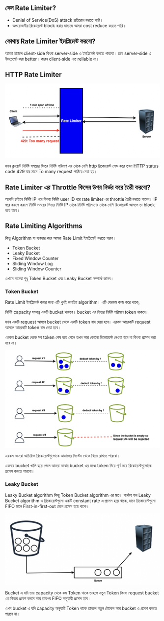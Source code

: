 ## কেন Rate Limiter?

- Denial of Service(DoS) attack প্রতিরোধ করতে পারি।
- অপ্রয়োজনীয় রিকোয়েস্ট block করার মাধ্যমে আমরা cost reduce করতে পারি।

## কোথায় Rate Limiter ইমপ্লিমেন্ট করবো?

আমরা চাইলে client-side কিংবা server-side এ ইমপ্লিমেন্ট করতে পারবো। তবে server-side এ ইমপ্লেমেট করা better। কারন client-side এত reliable না।

## HTTP Rate Limiter

<p align="center">
  <img src="./images/http-rate-limiter.png" alt="http rate limiter">
</p>

যখন ক্লায়েন্ট নির্দিষ্ট সময়ের ভিতর নির্দিষ্ট পরিমাণ এর থেকে বেশি http রিকোয়েস্ট সেন্ড করে তখন HTTP status code 429 যার মানে To many request পাঠিয়ে দেয়া হয়।

## Rate Limiter এর Throttle কিসের উপর নির্ভর করে তৈরী করবো?

আপনি চাইলে নির্দিষ্ট IP ধরে কিংবা নির্দিষ্ট user ID ধরে rate limiter এর throttle তৈরী করতে পারেন। IP ধরে করলে করলে নির্দিষ্ট সময়ের ভিতর নির্দিষ্ট IP থেকে নির্দিষ্ট পরিমাণের থেকে বেশি রিকোয়েস্ট আসলে তা block হয়ে যাবে।

## Rate Limiting Algorithms

কিছু Algorithm যা ব্যবহার করে আমরা Rate Limit ইমপ্লিমেন্ট করতে পারব।

* Token Bucket
* Leaky Bucket
* Fixed Window Counter
* Sliding Window Log
* Sliding Window Counter

এখানে আমরা শুধু Token Bucket এবং Leaky Bucket সম্পর্কে জানব।

### Token Bucket

Rate Limit ইমপ্লিমেন্ট করার জন্য এটি খুবই জনপ্রিয় algorithm। এটি যেরকম কাজ করে থাকে,

নির্দিষ্ট capacity সম্পন্ন একটি bucket থাকবে। bucket এর ভিতর নির্দিষ্ট পরিমান token থাকবে।

যখন একটি request আসবে bucket থেকে একটি token বাদ দেয়া হবে। এরকম আরেকটি request আসলে আরেকটি token বাদ দেয়া হবে।

এরকম bucket থেকে সব token শেষ হয়ে গেলে তখন আর কোনো রিকোয়েস্ট নেওয়া হবে না কিংবা প্রসেস করা হবে না।

<p align="center">
  <img src="./images/token-bucket.png" alt="token bucket">
</p>

এরকম আমরা অতিরিক্ত রিকোয়েস্টগুলোকে আমাদের সিস্টেম থেকে বিরত রাখতে পারবো।

একবার bucket খালি হয়ে গেলে আমরা আবার bucket এর মধ্যে token দিয়ে পূর্ণ করে রিকোয়েস্টগুলোকে প্রসেস করতে পারবো।

### Leaky Bucket

Leaky Bucket algorithm কিন্তু Token Bucket algorithm এর মত। পার্থক্য হল Leaky Bucket algorithm এ রিকোয়েস্টগুলো একটি constant rate এ প্রসেস হয়ে থাকে, মানে রিকোয়েস্টগুলো FIFO মানে First-in-first-out মেনে প্রসেস হয়ে থাকে।

<p align="center">
  <img src="./images/leaky-bucket.png" alt="leaky bucket">
</p>

Bucket এ যদি তার capacity থেকে কম Token থাকে তাহলে নতুন Token কিংবা request bucket এর ভিতর প্রবেশ করবে আর তারপর FIFO অনুযায়ী প্রসেস হবে।

এখন bucket এ যদি capacity অনুযায়ী Token থাকে তাহলে নতুন টোকেন আর bucket এ প্রবেশ করতে পারবে না।
